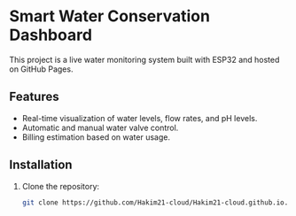 # Smart Water Conservation Dashboard

This project is a live water monitoring system built with ESP32 and hosted on GitHub Pages.

## Features
- Real-time visualization of water levels, flow rates, and pH levels.
- Automatic and manual water valve control.
- Billing estimation based on water usage.

## Installation
1. Clone the repository:
   ```bash
   git clone https://github.com/Hakim21-cloud/Hakim21-cloud.github.io.git
